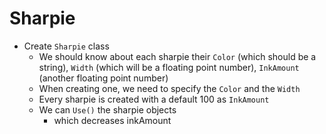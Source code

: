 # Sharpie
- Create `Sharpie` class
  - We should know about each sharpie their `Color` (which should be a string), `Width` (which will be a floating point number), `InkAmount` (another floating point number)
  - When creating one, we need to specify the `Color` and the `Width`
  - Every sharpie is created with a default 100 as `InkAmount`
  - We can `Use()` the sharpie objects
    - which decreases inkAmount